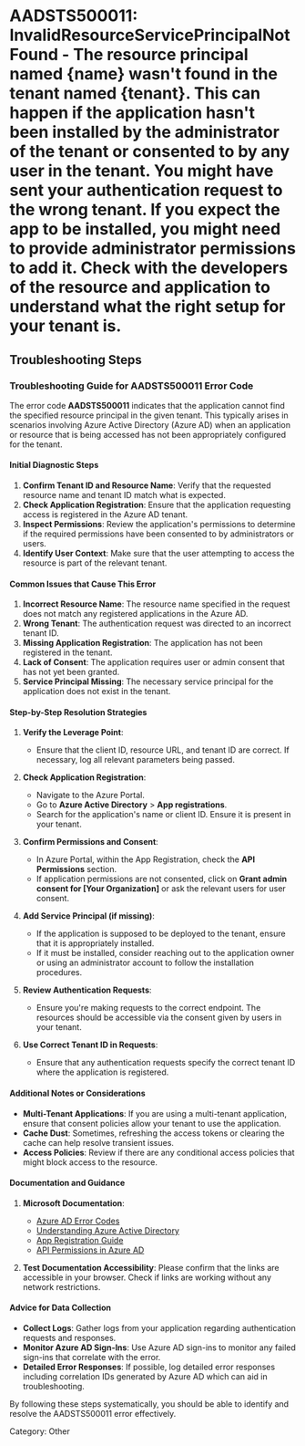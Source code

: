 # AADSTS500011: InvalidResourceServicePrincipalNotFound - The resource principal named {name} wasn't found in the tenant named {tenant}. This can happen if the application hasn't been installed by the administrator of the tenant or consented to by any user in the tenant. You might have sent your authentication request to the wrong tenant. If you expect the app to be installed, you might need to provide administrator permissions to add it. Check with the developers of the resource and application to understand what the right setup for your tenant is.


## Troubleshooting Steps
### Troubleshooting Guide for AADSTS500011 Error Code

The error code **AADSTS500011** indicates that the application cannot find the specified resource principal in the given tenant. This typically arises in scenarios involving Azure Active Directory (Azure AD) when an application or resource that is being accessed has not been appropriately configured for the tenant.

#### Initial Diagnostic Steps
1. **Confirm Tenant ID and Resource Name**: Verify that the requested resource name and tenant ID match what is expected.
2. **Check Application Registration**: Ensure that the application requesting access is registered in the Azure AD tenant.
3. **Inspect Permissions**: Review the application's permissions to determine if the required permissions have been consented to by administrators or users.
4. **Identify User Context**: Make sure that the user attempting to access the resource is part of the relevant tenant.

#### Common Issues that Cause This Error
1. **Incorrect Resource Name**: The resource name specified in the request does not match any registered applications in the Azure AD.
2. **Wrong Tenant**: The authentication request was directed to an incorrect tenant ID.
3. **Missing Application Registration**: The application has not been registered in the tenant.
4. **Lack of Consent**: The application requires user or admin consent that has not yet been granted.
5. **Service Principal Missing**: The necessary service principal for the application does not exist in the tenant.

#### Step-by-Step Resolution Strategies
1. **Verify the Leverage Point**:
    - Ensure that the client ID, resource URL, and tenant ID are correct. If necessary, log all relevant parameters being passed.
  
2. **Check Application Registration**:
    - Navigate to the Azure Portal.
    - Go to **Azure Active Directory** > **App registrations**.
    - Search for the application's name or client ID. Ensure it is present in your tenant.

3. **Confirm Permissions and Consent**:
    - In Azure Portal, within the App Registration, check the **API Permissions** section.
    - If application permissions are not consented, click on **Grant admin consent for [Your Organization]** or ask the relevant users for user consent.

4. **Add Service Principal (if missing)**:
    - If the application is supposed to be deployed to the tenant, ensure that it is appropriately installed.
    - If it must be installed, consider reaching out to the application owner or using an administrator account to follow the installation procedures.

5. **Review Authentication Requests**:
    - Ensure you're making requests to the correct endpoint. The resources should be accessible via the consent given by users in your tenant.

6. **Use Correct Tenant ID in Requests**:
    - Ensure that any authentication requests specify the correct tenant ID where the application is registered.

#### Additional Notes or Considerations
- **Multi-Tenant Applications**: If you are using a multi-tenant application, ensure that consent policies allow your tenant to use the application.
- **Cache Dust**: Sometimes, refreshing the access tokens or clearing the cache can help resolve transient issues.
- **Access Policies**: Review if there are any conditional access policies that might block access to the resource.

#### Documentation and Guidance
1. **Microsoft Documentation**:
   - [Azure AD Error Codes](https://docs.microsoft.com/en-us/azure/active-directory/develop/reference-aad-errors)
   - [Understanding Azure Active Directory](https://docs.microsoft.com/en-us/azure/active-directory/develop/what-is-azure-active-directory)
   - [App Registration Guide](https://docs.microsoft.com/en-us/azure/active-directory/develop/quickstart-register-app)
   - [API Permissions in Azure AD](https://docs.microsoft.com/en-us/azure/active-directory/develop/v2-permissions-and-consent)

2. **Test Documentation Accessibility**: Please confirm that the links are accessible in your browser. Check if links are working without any network restrictions.

#### Advice for Data Collection
- **Collect Logs**: Gather logs from your application regarding authentication requests and responses.
- **Monitor Azure AD Sign-Ins**: Use Azure AD sign-ins to monitor any failed sign-ins that correlate with the error.
- **Detailed Error Responses**: If possible, log detailed error responses including correlation IDs generated by Azure AD which can aid in troubleshooting.

By following these steps systematically, you should be able to identify and resolve the AADSTS500011 error effectively.

Category: Other